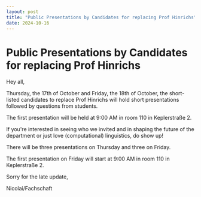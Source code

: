 ```yaml
---
layout: post
title: "Public Presentations by Candidates for replacing Prof Hinrichs"
date: 2024-10-16
---
```


# Public Presentations by Candidates for replacing Prof Hinrichs

Hey all,

Thursday, the 17th of October and Friday, the 18th of October, the short-listed candidates to replace Prof Hinrichs will hold short presentations followed by questions from students. 

The first presentation will be held at 9:00 AM in room 110 in Keplerstraße 2.

If you're interested in seeing who we invited and in shaping the future of the department or just love (computational) linguistics, do show up!

There will be three presentations on Thursday and three on Friday. 

The first presentation on Friday will start at 9:00 AM in room 110 in Keplerstraße 2.

Sorry for the late update,

Nicolai/Fachschaft